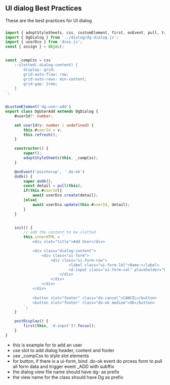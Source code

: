 ## UI dialog Best Practices

These are the best practices for UI dialog


### 
````ts
import { adoptStyleSheets, css, customElement, first, onEvent, pull, trigger } from 'dom-native';
import { DgDialog } from '../dialog/dg-dialog.js';
import { userDco } from 'dcos.js';
const { assign } = Object;


const _compCss = css`
	::slotted(.dialog-content) {
		display: grid;
		grid-auto-flow: row;
		grid-auto-rows: min-content; 
		grid-gap: 1rem;
	}
`;


@customElement('dg-user-add')
export class DgUserAdd extends DgDialog {
	#userId?: number;

	set userId(v: number | undefined) {
		this.#userId = v;
		this.refresh();
	}

	constructor() {
		super();
		adoptStyleSheets(this, _compCss);
	}

	@onEvent('pointerup', '.do-ok')
	doOk() {
		super.doOk();
		const detail = pull(this);
		if(this.#userId){
			await userDco.create(detail);
		}else{
			await userDco.update(this.#userId, detail);
		}
	}


	init() {
		// add the content to be slotted
		this.innerHTML = `
			<div slot="title">Add User</div>

			<div class="dialog-content">
				<div class="ui-form">
					<div class="ui-form-row">
							<label class="ui-form-lbl">Name:</label>
							<d-input class="ui-form-val" placeholder="Enter name" ></d-input>
						</div>
					</div>
				</div>
			</div>
			
			<button slot="footer" class="do-cancel">CANCEL</button>
			<button slot="footer" class="do-ok medium">OK</button>
		`;
	}

	postDisplay() {
		first(this, 'd-input')?.focus();
	}
}


````
- this is example for to add an user
- use slot to add dialog header, content and footer
- use _compCss to style slot elements
- for button, if there is a ui-form, bind .do-ok event do prcess form to pull all form data and trigger event _ADD with subffix
- the dialog view file name should have dg- as prefix
- the view name for the class should have Dg as prefix
